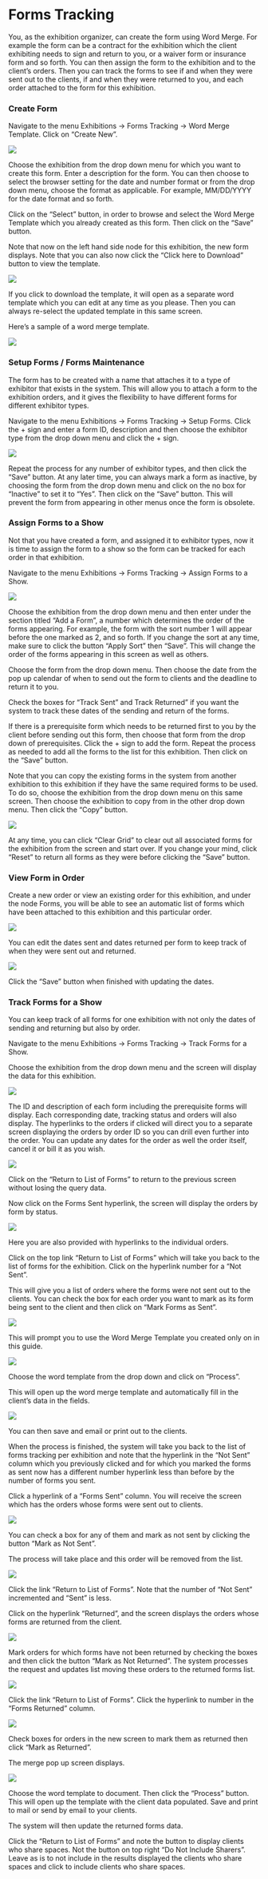 # Forms Tracking

You, as the exhibition organizer, can create the form using Word Merge. For example the form can be a contract for the exhibition which the client exhibiting needs to sign and return to you, or a waiver form or insurance form and so forth. You can then assign the form to the exhibition and to the client’s orders. Then you can track the forms to see if and when they were sent out to the clients, if and when they were returned to you, and each order attached to the form for this exhibition.

### Create Form <a href="#_toc77934177" id="_toc77934177"></a>

Navigate to the menu Exhibitions -> Forms Tracking -> Word Merge Template. Click on “Create New”.

![](<../../../.gitbook/assets/1 (5).png>)

Choose the exhibition from the drop down menu for which you want to create this form. Enter a description for the form. You can then choose to select the browser setting for the date and number format or from the drop down menu, choose the format as applicable. For example, MM/DD/YYYY for the date format and so forth.

Click on the “Select” button, in order to browse and select the Word Merge Template which you already created as this form. Then click on the “Save” button.

Note that now on the left hand side node for this exhibition, the new form displays. Note that you can also now click the “Click here to Download” button to view the template.

![](<../../../.gitbook/assets/2 (39).png>)

If you click to download the template, it will open as a separate word template which you can edit at any time as you please. Then you can always re-select the updated template in this same screen.

Here’s a sample of a word merge template.

![](<../../../.gitbook/assets/3 (48).png>)

### Setup Forms / Forms Maintenance <a href="#_toc77934178" id="_toc77934178"></a>

The form has to be created with a name that attaches it to a type of exhibitor that exists in the system. This will allow you to attach a form to the exhibition orders, and it gives the flexibility to have different forms for different exhibitor types.

Navigate to the menu Exhibitions -> Forms Tracking -> Setup Forms. Click the + sign and enter a form ID, description and then choose the exhibitor type from the drop down menu and click the + sign.

![](<../../../.gitbook/assets/4 (60).png>)

Repeat the process for any number of exhibitor types, and then click the “Save” button. At any later time, you can always mark a form as inactive, by choosing the form from the drop down menu and click on the no box for “Inactive” to set it to “Yes”. Then click on the “Save” button. This will prevent the form from appearing in other menus once the form is obsolete.

### Assign Forms to a Show <a href="#_toc77934179" id="_toc77934179"></a>

Not that you have created a form, and assigned it to exhibitor types, now it is time to assign the form to a show so the form can be tracked for each order in that exhibition.

Navigate to the menu Exhibitions -> Forms Tracking -> Assign Forms to a Show.

![](<../../../.gitbook/assets/5 (19).png>)

Choose the exhibition from the drop down menu and then enter under the section titled “Add a Form”, a number which determines the order of the forms appearing. For example, the form with the sort number 1 will appear before the one marked as 2, and so forth. If you change the sort at any time, make sure to click the button “Apply Sort” then “Save”. This will change the order of the forms appearing in this screen as well as others.

Choose the form from the drop down menu. Then choose the date from the pop up calendar of when to send out the form to clients and the deadline to return it to you.

Check the boxes for “Track Sent” and Track Returned” if you want the system to track these dates of the sending and return of the forms.

If there is a prerequisite form which needs to be returned first to you by the client before sending out this form, then choose that form from the drop down of prerequisites. Click the + sign to add the form. Repeat the process as needed to add all the forms to the list for this exhibition. Then click on the “Save” button.

Note that you can copy the existing forms in the system from another exhibition to this exhibition if they have the same required forms to be used. To do so, choose the exhibition from the drop down menu on this same screen. Then choose the exhibition to copy from in the other drop down menu. Then click the “Copy” button.

![](<../../../.gitbook/assets/6 (66).png>)

At any time, you can click “Clear Grid” to clear out all associated forms for the exhibition from the screen and start over. If you change your mind, click “Reset” to return all forms as they were before clicking the “Save” button.

### View Form in Order <a href="#_toc77934180" id="_toc77934180"></a>

Create a new order or view an existing order for this exhibition, and under the node Forms, you will be able to see an automatic list of forms which have been attached to this exhibition and this particular order.

![](<../../../.gitbook/assets/7 (37).png>)

You can edit the dates sent and dates returned per form to keep track of when they were sent out and returned.

![](<../../../.gitbook/assets/8 (11).png>)

Click the “Save” button when finished with updating the dates.

### Track Forms for a Show <a href="#_toc77934181" id="_toc77934181"></a>

You can keep track of all forms for one exhibition with not only the dates of sending and returning but also by order.

Navigate to the menu Exhibitions -> Forms Tracking -> Track Forms for a Show.

Choose the exhibition from the drop down menu and the screen will display the data for this exhibition.

![](<../../../.gitbook/assets/9 (12).png>)

The ID and description of each form including the prerequisite forms will display. Each corresponding date, tracking status and orders will also display. The hyperlinks to the orders if clicked will direct you to a separate screen displaying the orders by order ID so you can drill even further into the order. You can update any dates for the order as well the order itself, cancel it or bill it as you wish.

![](<../../../.gitbook/assets/10 (36).png>)

Click on the “Return to List of Forms” to return to the previous screen without losing the query data.

Now click on the Forms Sent hyperlink, the screen will display the orders by form by status.

![](<../../../.gitbook/assets/11 (13).png>)

Here you are also provided with hyperlinks to the individual orders.

Click on the top link “Return to List of Forms” which will take you back to the list of forms for the exhibition. Click on the hyperlink number for a “Not Sent”.

This will give you a list of orders where the forms were not sent out to the clients. You can check the box for each order you want to mark as its form being sent to the client and then click on “Mark Forms as Sent”.

![](<../../../.gitbook/assets/12 (5).png>)

This will prompt you to use the Word Merge Template you created only on in this guide.

![](<../../../.gitbook/assets/13 (9).png>)

Choose the word template from the drop down and click on “Process”.

This will open up the word merge template and automatically fill in the client’s data in the fields.

![](<../../../.gitbook/assets/14 (6).png>)

You can then save and email or print out to the clients.

When the process is finished, the system will take you back to the list of forms tracking per exhibition and note that the hyperlink in the “Not Sent” column which you previously clicked and for which you marked the forms as sent now has a different number hyperlink less than before by the number of forms you sent.

Click a hyperlink of a “Forms Sent” column. You will receive the screen which has the orders whose forms were sent out to clients.

![](<../../../.gitbook/assets/15 (16).png>)

You can check a box for any of them and mark as not sent by clicking the button “Mark as Not Sent”.

The process will take place and this order will be removed from the list.

![](<../../../.gitbook/assets/16 (1) (1).png>)

Click the link “Return to List of Forms”. Note that the number of “Not Sent” incremented and “Sent” is less.

Click on the hyperlink “Returned”, and the screen displays the orders whose forms are returned from the client.

![](<../../../.gitbook/assets/17 (17).png>)

Mark orders for which forms have not been returned by checking the boxes and then click the button “Mark as Not Returned”. The system processes the request and updates list moving these orders to the returned forms list.

![](<../../../.gitbook/assets/18 (6).png>)

Click the link “Return to List of Forms”. Click the hyperlink to number in the “Forms Returned” column.

![](<../../../.gitbook/assets/19 (2).png>)

Check boxes for orders in the new screen to mark them as returned then click “Mark as Returned”.

The merge pop up screen displays.

![](<../../../.gitbook/assets/20 (13).png>)

Choose the word template to document. Then click the “Process” button. This will open up the template with the client data populated. Save and print to mail or send by email to your clients.

The system will then update the returned forms data.

Click the “Return to List of Forms” and note the button to display clients who share spaces. Not the button on top right “Do Not Include Sharers”. Leave as is to not include in the results displayed the clients who share spaces and click to include clients who share spaces.
